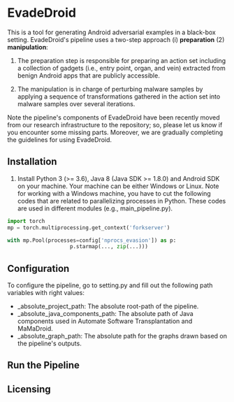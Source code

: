 # EvadeDroid
This is a tool for generating Android adversarial examples in a black-box setting. EvadeDroid's pipeline uses a two-step approach (i) **preparation** (2) **manipulation**:

1. The preparation step is responsible for preparing an action set including a collection of gadgets (i.e., entry point, organ, and vein) extracted from benign Android apps that are publicly accessible. 

2. The manipulation is in charge of perturbing malware samples by applying a sequence of transformations gathered in the action set into malware samples over several iterations.

Note the pipeline's components of EvadeDroid have been recently moved from our research infrastructure to the repository; so, please let us know if you encounter some missing parts. Moreover, we are gradually completing the guidelines for using EvadeDroid.

## Installation
1. Install Python 3 (>= 3.6), Java 8 (Java SDK >= 1.8.0) and Android SDK on your machine. Your machine can be either Windows or Linux. Note for working with a Windows machine, you have to cut the following codes that are related to parallelizing processes in Python. These codes are used in different modules (e.g., main_pipeline.py). 

```python
import torch
mp = torch.multiprocessing.get_context('forkserver')

with mp.Pool(processes=config['nprocs_evasion']) as p:
                    p.starmap(..., zip(...)))

```

## Configuration
To configure the pipeline, go to setting.py and fill out the following path variables with right values:
- _absolute_project_path: The absolute root-path of the pipeline.
- _absolute_java_components_path: The absolute path of Java components used in Automate Software Transplantation and MaMaDroid.
- _absolute_graph_path: The absolute path for the graphs drawn based on the pipeline's outputs.

## Run the Pipeline
## Licensing
